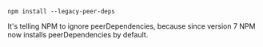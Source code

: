 ```npm install --legacy-peer-deps```

It's telling NPM to ignore peerDependencies, because since version 7 NPM now installs peerDependencies by default.
